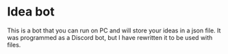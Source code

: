 # Idea bot

This is a bot that you can run on PC and will store your ideas in a json file. It was programmed as a Discord bot, but I have rewritten it to be used with files.

